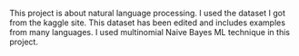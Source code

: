 This project is about natural language processing. 
I used the dataset I got from the kaggle site. 
This dataset has been edited and includes examples from many languages. 
I used multinomial Naive Bayes ML technique in this project.
